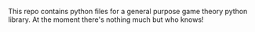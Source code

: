 This repo contains python files for a general purpose game theory python library. At the moment there's nothing much but who knows!
